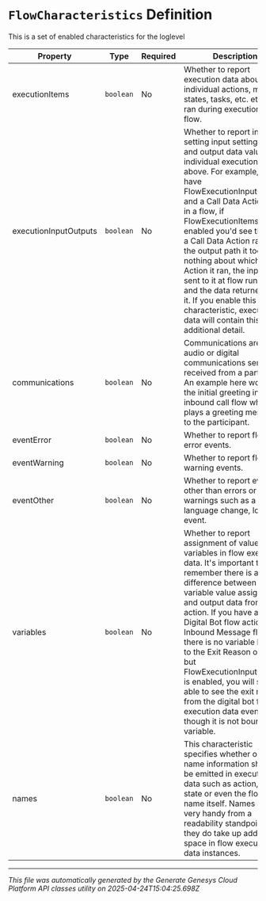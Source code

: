 # `FlowCharacteristics` Definition

This is a set of enabled characteristics for the loglevel

| Property | Type | Required | Description |
|----------|------|----------|-------------|
| executionItems | `boolean` | No | Whether to report execution data about individual actions, menus, states, tasks, etc. etc. that ran during execution of the flow. |
| executionInputOutputs | `boolean` | No | Whether to report input setting input setting values and output data values for individual execution items above.  For example, if you have FlowExecutionInputOutputs and a Call Data Action ran in a flow, if FlowExecutionItems was enabled you'd see the fact a Call Data Action ran and the output path it took but nothing about which Data Action it ran, the input data sent to it at flow runtime and the data returned from it.  If you enable this characteristic, execution data will contain this additional detail. |
| communications | `boolean` | No | Communications are either audio or digital communications sent to or received from a participant.  An example here would be the initial greeting in an inbound call flow where it plays a greeting message to the participant. |
| eventError | `boolean` | No | Whether to report flow error events. |
| eventWarning | `boolean` | No | Whether to report flow warning events. |
| eventOther | `boolean` | No | Whether to report events other than errors or warnings such as a language change, loop event. |
| variables | `boolean` | No | Whether to report assignment of values to variables in flow execution data. It's important to remember there is a difference between variable value assignments and output data from an action.  If you have a Call Digital Bot flow action in an Inbound Message flow and there is no variable bound to the Exit Reason output but FlowExecutionInputOutputs is enabled, you will still be able to see the exit reason from the digital bot flow in execution data even though it is not bound to a variable. |
| names | `boolean` | No | This characteristic specifies whether or not name information should be emitted in execution data such as action, task, state or even the flow name itself.  Names are very handy from a readability standpoint but they do take up additional space in flow execution data instances. |

---

*This file was automatically generated by the Generate Genesys Cloud Platform API classes utility on 2025-04-24T15:04:25.698Z*